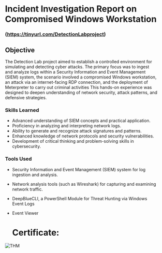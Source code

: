 # Incident Investigation Report on Compromised Windows Workstation

### (https://tinyurl.com/DetectionLabproject)

## Objective


The Detection Lab project aimed to establish a controlled environment for simulating and detecting cyber attacks. The primary focus was to ingest and analyze logs within a Security Information and Event Management (SIEM) system, the scenario involved a compromised Windows workstation, an attack via an internet-facing RDP connection, and the deployment of Meterpreter to carry out criminal activities This hands-on experience was designed to deepen understanding of network security, attack patterns, and defensive strategies.

### Skills Learned

- Advanced understanding of SIEM concepts and practical application.
- Proficiency in analyzing and interpreting network logs.
- Ability to generate and recognize attack signatures and patterns.
- Enhanced knowledge of network protocols and security vulnerabilities.
- Development of critical thinking and problem-solving skills in cybersecurity.

### Tools Used

- Security Information and Event Management (SIEM) system for log ingestion and analysis.
- Network analysis tools (such as Wireshark) for capturing and examining network traffic.
- DeepBlueCLI, a PowerShell Module for Threat Hunting via Windows Event Logs
- Event Viewer

  # Certificate:
![THM](https://github.com/blwhit/SOC-Training/assets/141170960/aa961414-ec8b-42ee-babf-5421b2d7a014)
